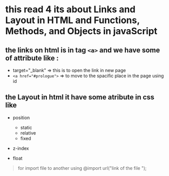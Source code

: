 # this read 4 its about Links and Layout in HTML and Functions, Methods, and Objects in javaScript

## the links on html is in tag `<a>` and we have some of attribute like :
- target="_blank" => this is to open the link in new page 
- `<a href="#prologue">` => to move to the spacific place in the page using id
## the Layout in html it have some atribute in css like 
- position 
  - static
  - relative
  - fixed

- z-index 

- float


> for import file to another using @import url("link of the file "); 

